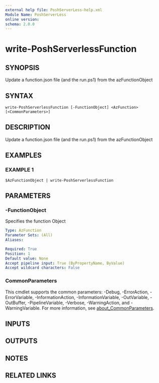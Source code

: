 ```yaml
---
external help file: PoshServerLess-help.xml
Module Name: PoshServerLess
online version:
schema: 2.0.0
---
```


# write-PoshServerlessFunction

## SYNOPSIS
Update a function.json file (and the run.ps1) from the azFunctionObject

## SYNTAX

```
write-PoshServerlessFunction [-FunctionObject] <AzFunction> [<CommonParameters>]
```

## DESCRIPTION
Update a function.json file (and the run.ps1) from the azFunctionObject

## EXAMPLES

### EXAMPLE 1
```
$AzFunctionObject | write-PoshServerlessFunction
```

## PARAMETERS

### -FunctionObject
Specifies the function Object

```yaml
Type: AzFunction
Parameter Sets: (All)
Aliases:

Required: True
Position: 1
Default value: None
Accept pipeline input: True (ByPropertyName, ByValue)
Accept wildcard characters: False
```

### CommonParameters
This cmdlet supports the common parameters: -Debug, -ErrorAction, -ErrorVariable, -InformationAction, -InformationVariable, -OutVariable, -OutBuffer, -PipelineVariable, -Verbose, -WarningAction, and -WarningVariable. For more information, see [about_CommonParameters](http://go.microsoft.com/fwlink/?LinkID=113216).

## INPUTS

## OUTPUTS

## NOTES

## RELATED LINKS
